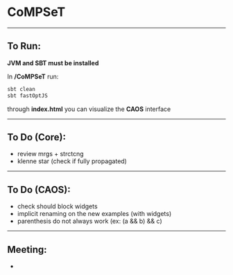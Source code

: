 # CoMPSeT
___

## To Run:
**JVM and SBT must be installed**  
  
In **/CoMPSeT** run:
````bash
sbt clean
sbt fastOptJS
````
through **index.html** you can visualize the **CAOS** interface
___

## To Do (Core):
- review mrgs + strctcng
- klenne star (check if fully propagated)
___

## To Do (CAOS):
- check should block widgets
- implicit renaming on the new examples (with widgets)
- parenthesis do not always work (ex: (a && b) && c)
---

## Meeting:
- 